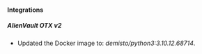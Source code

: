 #### Integrations
##### AlienVault OTX v2
- Updated the Docker image to: *demisto/python3:3.10.12.68714*.
